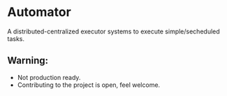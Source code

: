 # Automator
A distributed-centralized executor systems to execute simple/secheduled tasks.

## Warning:
- Not production ready.
- Contributing to the project is open, feel welcome.